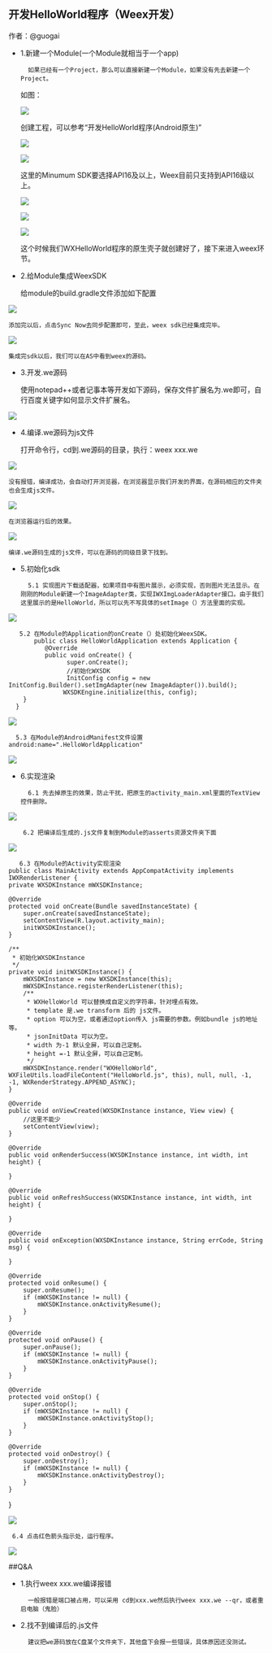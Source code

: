 ## 开发HelloWorld程序（Weex开发）      
作者：@guogai         
- 1.新建一个Module(一个Module就相当于一个app)

        如果已经有一个Project，那么可以直接新建一个Module，如果没有先去新建一个Project。
   如图：

   ![](androidImgs/create_weex_project_1.png)

    创建工程，可以参考“开发HelloWorld程序(Android原生)”

   ![](androidImgs/create_weex_project_2.png)

   ![](androidImgs/create_weex_project_3.png)
   
    这里的Minumum SDK要选择API16及以上，Weex目前只支持到API16级以上。

   ![](androidImgs/create_weex_project_4.png)
   
   ![](androidImgs/create_weex_project_5.png)

   ![](androidImgs/create_weex_project_6.png)

     这个时候我们WXHelloWorld程序的原生壳子就创建好了，接下来进入weex环节。
- 2.给Module集成WeexSDK
    
    给module的build.gradle文件添加如下配置

![](androidImgs/create_weex_project_7.png)

    添加完以后，点击Sync Now去同步配置即可，至此，weex sdk已经集成完毕。

![](androidImgs/create_weex_project_8.png)
  
    集成完sdk以后，我们可以在AS中看到weex的源码。
- 3.开发.we源码
   
    使用notepad++或者记事本等开发如下源码，保存文件扩展名为.we即可，自行百度关键字如何显示文件扩展名。

 ![](androidImgs/create_weex_project_9.png)

- 4.编译.we源码为js文件
  
    打开命令行，cd到.we源码的目录，执行：weex xxx.we

 ![](androidImgs/create_weex_project_10.png)

    没有报错，编译成功，会自动打开浏览器，在浏览器显示我们开发的界面，在源码相应的文件夹也会生成js文件。

 ![](androidImgs/create_weex_project_11.png)

    在浏览器运行后的效果。

 ![](androidImgs/create_weex_project_12.png)

    编译.we源码生成的js文件，可以在源码的同级目录下找到。
- 5.初始化sdk

        5.1 实现图片下载适配器，如果项目中有图片展示，必须实现，否则图片无法显示。在刚刚的Module新建一个ImageAdapter类，实现IWXImgLoaderAdapter接口。由于我们这里展示的是HelloWorld，所以可以先不写具体的setImage（）方法里面的实现。

 ![](androidImgs/create_weex_project_13.png)

       5.2 在Module的Application的onCreate（）处初始化WeexSDK。
           public class HelloWorldApplication extends Application {
              @Override
              public void onCreate() {
                    super.onCreate();
                    //初始化WXSDK
                    InitConfig config = new InitConfig.Builder().setImgAdapter(new ImageAdapter()).build();
                   WXSDKEngine.initialize(this, config);
        }
      }

 ![](androidImgs/create_weex_project_14.png)

      5.3 在Module的AndroidManifest文件设置android:name=".HelloWorldApplication"

 ![](androidImgs/create_weex_project_15.png)

- 6.实现渲染
   
        6.1 先去掉原生的效果，防止干扰，把原生的activity_main.xml里面的TextView控件删除。

![](androidImgs/create_weex_project_16.png)

        6.2 把编译后生成的.js文件复制到Module的asserts资源文件夹下面

![](androidImgs/create_weex_project_17.png)

       6.3 在Module的Activity实现渲染   
    public class MainActivity extends AppCompatActivity implements IWXRenderListener {
    private WXSDKInstance mWXSDKInstance;

    @Override
    protected void onCreate(Bundle savedInstanceState) {
        super.onCreate(savedInstanceState);
        setContentView(R.layout.activity_main);
        initWXSDKInstance();
    }

    /**
     * 初始化WXSDKInstance
     */
    private void initWXSDKInstance() {
        mWXSDKInstance = new WXSDKInstance(this);
        mWXSDKInstance.registerRenderListener(this);
        /**
         * WXHelloWorld 可以替换成自定义的字符串，针对埋点有效。
         * template 是.we transform 后的 js文件。
         * option 可以为空，或者通过option传入 js需要的参数。例如bundle js的地址等。
         * jsonInitData 可以为空。
         * width 为-1 默认全屏，可以自己定制。
         * height =-1 默认全屏，可以自己定制。
         */
        mWXSDKInstance.render("WXHelloWorld", WXFileUtils.loadFileContent("HelloWorld.js", this), null, null, -1, -1, WXRenderStrategy.APPEND_ASYNC);
    }

    @Override
    public void onViewCreated(WXSDKInstance instance, View view) {
        //这里不能少
        setContentView(view);
    }

    @Override
    public void onRenderSuccess(WXSDKInstance instance, int width, int height) {

    }

    @Override
    public void onRefreshSuccess(WXSDKInstance instance, int width, int height) {

    }

    @Override
    public void onException(WXSDKInstance instance, String errCode, String msg) {

    }

    @Override
    protected void onResume() {
        super.onResume();
        if (mWXSDKInstance != null) {
            mWXSDKInstance.onActivityResume();
        }
    }

    @Override
    protected void onPause() {
        super.onPause();
        if (mWXSDKInstance != null) {
            mWXSDKInstance.onActivityPause();
        }
    }

    @Override
    protected void onStop() {
        super.onStop();
        if (mWXSDKInstance != null) {
            mWXSDKInstance.onActivityStop();
        }
    }

    @Override
    protected void onDestroy() {
        super.onDestroy();
        if (mWXSDKInstance != null) {
            mWXSDKInstance.onActivityDestroy();
        }
    }
}


![](androidImgs/create_weex_project_18.png)

    
     6.4 点击红色箭头指示处，运行程序。


![](androidImgs/create_weex_project_19.jpg)

##Q&A
- 1.执行weex xxx.we编译报错
     
       
        一般报错是端口被占用，可以采用 cd到xxx.we然后执行weex xxx.we --qr，或者重启电脑（鬼脸）

- 2.找不到编译后的.js文件

        建议把we源码放在C盘某个文件夹下，其他盘下会报一些错误，具体原因还没测试。




